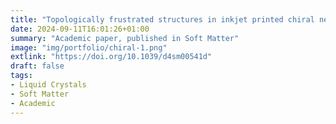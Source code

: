 ```yaml
---
title: "Topologically frustrated structures in inkjet printed chiral nematic liquid crystal droplets"
date: 2024-09-11T16:01:26+01:00
summary: "Academic paper, published in Soft Matter"
image: "img/portfolio/chiral-1.png"
extlink: "https://doi.org/10.1039/d4sm00541d"
draft: false
tags:
- Liquid Crystals
- Soft Matter
- Academic
---
```


